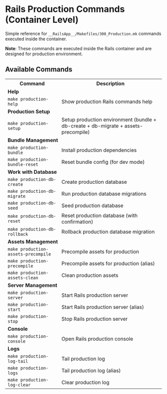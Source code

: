 # Rails Production Commands (Container Level)

Simple reference for `__RailsApp__/Makefiles/300_Production.mk` commands executed inside the container.

**Note**: These commands are executed inside the Rails container and are designed for production environment.

## Available Commands

<table width="100%">
<tr><th>Command</th><th>Description</th></tr>

<tr><td colspan="2"><strong>Help</strong></td></tr>
<tr><td><code>make production-help</code></td><td>Show production Rails commands help</td></tr>

<tr><td colspan="2"><strong>Production Setup</strong></td></tr>
<tr><td><code>make production-setup</code></td><td>Setup production environment (bundle + db-create + db-migrate + assets-precompile)</td></tr>

<tr><td colspan="2"><strong>Bundle Management</strong></td></tr>
<tr><td><code>make production-bundle</code></td><td>Install production dependencies</td></tr>
<tr><td><code>make production-bundle-reset</code></td><td>Reset bundle config (for dev mode)</td></tr>

<tr><td colspan="2"><strong>Work with Database</strong></td></tr>
<tr><td><code>make production-db-create</code></td><td>Create production database</td></tr>
<tr><td><code>make production-db-migrate</code></td><td>Run production database migrations</td></tr>
<tr><td><code>make production-db-seed</code></td><td>Seed production database</td></tr>
<tr><td><code>make production-db-reset</code></td><td>Reset production database (with confirmation)</td></tr>
<tr><td><code>make production-db-rollback</code></td><td>Rollback production database migration</td></tr>

<tr><td colspan="2"><strong>Assets Management</strong></td></tr>
<tr><td><code>make production-assets-precompile</code></td><td>Precompile assets for production</td></tr>
<tr><td><code>make production-precompile</code></td><td>Precompile assets for production (alias)</td></tr>
<tr><td><code>make production-assets-clean</code></td><td>Clean production assets</td></tr>

<tr><td colspan="2"><strong>Server Management</strong></td></tr>
<tr><td><code>make production-server</code></td><td>Start Rails production server</td></tr>
<tr><td><code>make production-start</code></td><td>Start Rails production server (alias)</td></tr>
<tr><td><code>make production-stop</code></td><td>Stop Rails production server</td></tr>

<tr><td colspan="2"><strong>Console</strong></td></tr>
<tr><td><code>make production-console</code></td><td>Open Rails production console</td></tr>

<tr><td colspan="2"><strong>Logs</strong></td></tr>
<tr><td><code>make production-log-tail</code></td><td>Tail production log</td></tr>
<tr><td><code>make production-logs</code></td><td>Tail production log (alias)</td></tr>
<tr><td><code>make production-log-clear</code></td><td>Clear production log</td></tr>

</table>
